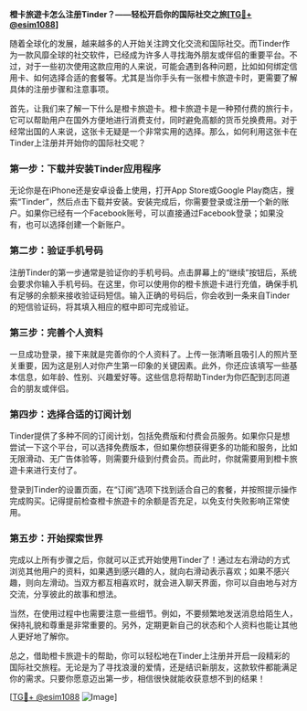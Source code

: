 **橙卡旅遊卡怎么注册Tinder？——轻松开启你的国际社交之旅[[TG💪+ @esim1088](https://t.me/s/esim1088)]**

随着全球化的发展，越来越多的人开始关注跨文化交流和国际社交。而Tinder作为一款风靡全球的社交软件，已经成为许多人寻找海外朋友或伴侣的重要平台。不过，对于一些初次使用这款应用的人来说，可能会遇到各种问题，比如如何绑定信用卡、如何选择合适的套餐等。尤其是当你手头有一张橙卡旅遊卡时，更需要了解具体的注册步骤和注意事项。

首先，让我们来了解一下什么是橙卡旅遊卡。橙卡旅遊卡是一种预付费的旅行卡，它可以帮助用户在国外方便地进行消费支付，同时避免高额的货币兑换费用。对于经常出国的人来说，这张卡无疑是一个非常实用的选择。那么，如何利用这张卡在Tinder上注册并开始你的国际社交呢？

### 第一步：下载并安装Tinder应用程序

无论你是在iPhone还是安卓设备上使用，打开App Store或Google Play商店，搜索“Tinder”，然后点击下载并安装。安装完成后，你需要登录或注册一个新的账户。如果你已经有一个Facebook账号，可以直接通过Facebook登录；如果没有，也可以选择创建一个新账户。

### 第二步：验证手机号码

注册Tinder的第一步通常是验证你的手机号码。点击屏幕上的“继续”按钮后，系统会要求你输入手机号码。在这里，你可以使用你的橙卡旅遊卡进行充值，确保手机有足够的余额来接收验证码短信。输入正确的号码后，你会收到一条来自Tinder的短信验证码，将其填入相应的框中即可完成验证。

### 第三步：完善个人资料

一旦成功登录，接下来就是完善你的个人资料了。上传一张清晰且吸引人的照片至关重要，因为这是别人对你产生第一印象的关键因素。此外，你还应该填写一些基本信息，如年龄、性别、兴趣爱好等。这些信息将帮助Tinder为你匹配到志同道合的朋友或伴侣。

### 第四步：选择合适的订阅计划

Tinder提供了多种不同的订阅计划，包括免费版和付费会员服务。如果你只是想尝试一下这个平台，可以选择免费版本，但如果你想获得更多的功能和服务，比如无限滑动、无广告体验等，则需要升级到付费会员。而此时，你就需要用到橙卡旅遊卡来进行支付了。

登录到Tinder的设置页面，在“订阅”选项下找到适合自己的套餐，并按照提示操作完成购买。记得提前检查橙卡旅遊卡的余额是否充足，以免支付失败影响正常使用。

### 第五步：开始探索世界

完成以上所有步骤之后，你就可以正式开始使用Tinder了！通过左右滑动的方式浏览其他用户的资料，如果遇到感兴趣的人，就向右滑动表示喜欢；如果不感兴趣，则向左滑动。当双方都互相喜欢时，就会进入聊天界面，你可以自由地与对方交流，分享彼此的故事和想法。

当然，在使用过程中也需要注意一些细节。例如，不要频繁地发送消息给陌生人，保持礼貌和尊重是非常重要的。另外，定期更新自己的状态和个人资料也能让其他人更好地了解你。

总之，借助橙卡旅遊卡的帮助，你可以轻松地在Tinder上注册并开启一段精彩的国际社交旅程。无论是为了寻找浪漫的爱情，还是结识新朋友，这款软件都能满足你的需求。只要你愿意迈出第一步，相信很快就能收获意想不到的结果！

[[TG💪+ @esim1088](https://t.me/s/esim1088) ![Image](https://i.postimg.cc/4NQfJmqS/Snipaste-2025-05-13-00-14-12.png)]
